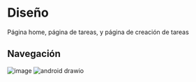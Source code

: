 # Diseño 

Página home, página de tareas, y página de creación de tareas

## Navegación 

![image](https://github.com/a23diegogg/DAM_UF1_a23diegogg/assets/144794479/bd34ce03-958f-4c34-9d5f-1b9dc0a94e96)
![android drawio](https://github.com/a23diegogg/DAM_UF1_a23diegogg/assets/144794479/a90adaea-9e67-40ce-afd3-d424e8019353)
